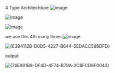 4 Type Architechture
![image](https://github.com/user-attachments/assets/28f1f600-55bd-4acc-a6cc-3e9b24da028e)

![image](https://github.com/user-attachments/assets/02fa9432-b125-494a-a5fc-38ba40225771)

![image](https://github.com/user-attachments/assets/b5b74a2d-c173-4f25-9802-6bf1e064887b)

 we use this 4th many times 
![image](https://github.com/user-attachments/assets/1f3fca9d-9f48-4e57-883a-75d5578099e5)


![{E384112B-D0D5-4227-B644-5EDACC588DFD}](https://github.com/user-attachments/assets/28301346-07b0-4ef0-b18b-749b19c97c24)


output

![{74E901B8-DF4D-4F74-B79A-2C8FCD6F0043}](https://github.com/user-attachments/assets/ee8193ac-313e-4ca1-9a64-7a97e558f541)
